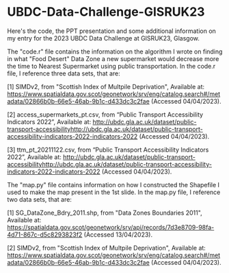 # UBDC-Data-Challenge-GISRUK23
Here's the code, the PPT presentation and some additional information on my entry for the 2023 UBDC Data Challenge at GISRUK23, Glasgow.

The "code.r" file contains the information on the algorithm I wrote on finding in what "Food Desert" Data Zone a new supermarket would decrease more the time to Nearest Supermarket using public transportation.
In the code.r file, I reference three data sets, that are:

[1] SIMDv2, from "Scottish Index of Multpile Deprivation", Available at: https://www.spatialdata.gov.scot/geonetwork/srv/eng/catalog.search#/metadata/02866b0b-66e5-46ab-9b1c-d433dc3c2fae (Accessed 04/04/2023).

[2] access_supermarkets_pt.csv, from “Public Transport Accessibility Indicators 2022”, Available at: http://ubdc.gla.ac.uk/dataset/public-transport-accessibilityhttp://ubdc.gla.ac.uk/dataset/public-transport-accessibility-indicators-2022-indicators-2022 (Accessed 04/04/2023).

[3] ttm_pt_20211122.csv, from “Public Transport Accessibility Indicators 2022”, Available at: http://ubdc.gla.ac.uk/dataset/public-transport-accessibilityhttp://ubdc.gla.ac.uk/dataset/public-transport-accessibility-indicators-2022-indicators-2022 (Accessed 04/04/2023).

The "map.py" file contains information on how I constructed the Shapefile I used to make the map present in the 1st slide.
In the map.py file, I reference two data sets, that are:

[1] SG_DataZone_Bdry_2011.shp, from "Data Zones Boundaries 2011", Available at: https://spatialdata.gov.scot/geonetwork/srv/api/records/7d3e8709-98fa-4d71-867c-d5c8293823f2 (Accessed 13/04/2023).

[2] SIMDv2, from "Scottish Index of Multpile Deprivation", Available at: https://www.spatialdata.gov.scot/geonetwork/srv/eng/catalog.search#/metadata/02866b0b-66e5-46ab-9b1c-d433dc3c2fae (Accessed 04/04/2023).
